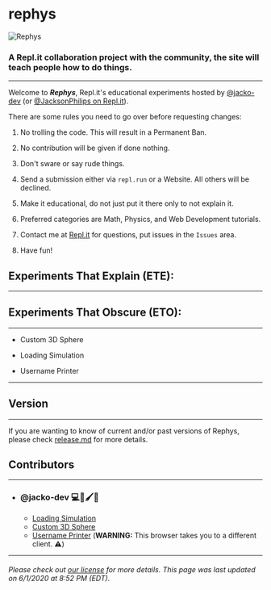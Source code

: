 # rephys
![Rephys](logo.png)
### A Repl.it collaboration project with the community, the site will teach people how to do things. 
___
Welcome to **_Rephys_**, Repl.it's educational experiments hosted by [@jacko-dev](https://github.com/jacko-dev) (or [@JacksonPhilips on Repl.it](https://repl.it/@JacksonPhilips)).

There are some rules you need to go over before requesting changes:

1. No trolling the code. This will result in a Permanent Ban.

2. No contribution will be given if done nothing.

3. Don't sware or say rude things.

4. Send a submission either via `repl.run` or a Website. All others will be declined.

5. Make it educational, do not just put it there only to not explain it.

6. Preferred categories are Math, Physics, and Web Development tutorials.

7. Contact me at [Repl.it](https://repl.it/@JacksonPhilips) for questions, put issues in the `Issues` area.

8. Have fun!
## Experiments That Explain (ETE):
___

## Experiments That Obscure (ETO):
___
- Custom 3D Sphere

- Loading Simulation

- Username Printer
___
## Version
___
If you are wanting to know of current and/or past versions of Rephys, please check [release.md](release.md) for more details.
## Contributors
___
- ### @jacko-dev 💻📖🖌️📣
  - [Loading Simulation](https://rephys--jacksonphilips.repl.co/loadsim.html)
  - [Custom 3D Sphere](https://rephys--jacksonphilips.repl.co/3dsphere.html)
  - [Username Printer](https://nameprint.jacksonphilips.repl.run) (**WARNING:** This browser takes you to a different client. :warning:)
___
###### Please check out [our license](LICENSE.md) for more details. This page was last updated on 6/1/2020 at 8:52 PM (EDT).
